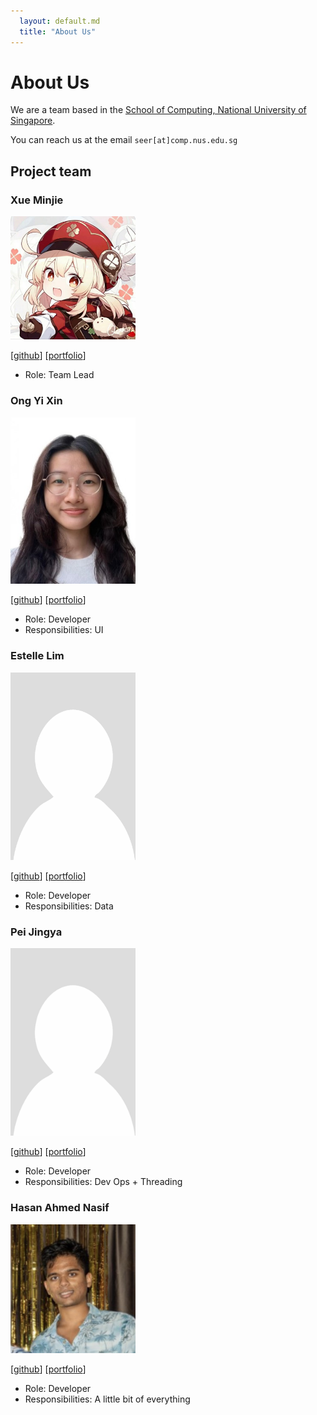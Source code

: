 ```yaml
---
  layout: default.md
  title: "About Us"
---
```


# About Us

We are a team based in the [School of Computing, National University of Singapore](http://www.comp.nus.edu.sg).

You can reach us at the email `seer[at]comp.nus.edu.sg`

## Project team

### Xue Minjie

<img src="images/dominique-dp9.png" width="200px">

[[github](http://github.com/Dominique-DP9)]
[[portfolio](team/dom.md)]

* Role: Team Lead

### Ong Yi Xin

<img src="images/ongyixin.png"
width="200px">

[[github](http://github.com/ongyixin)]
[[portfolio](team/ongyixin.md)]

* Role: Developer
* Responsibilities: UI

### Estelle Lim

<img src="images/estelle-ljgui.png" width="200px">

[[github](http://github.com/estelle-ljgui)] 
[[portfolio](team/estelle-ljgui.md)]

* Role: Developer
* Responsibilities: Data

### Pei Jingya

<img src="images/pei886.png" width="200px">

[[github](http://github.com/pei886)]
[[portfolio](team/pei886.md)]

* Role: Developer
* Responsibilities: Dev Ops + Threading

### Hasan Ahmed Nasif

<img src="images/naa_siuuuu_ff.png" width="200px">

[[github](http://github.com/johndoe)]
[[portfolio](team/johndoe.md)]

* Role: Developer
* Responsibilities: A little bit of everything


